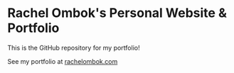 # Rachel Ombok's Personal Website &amp; Portfolio

This is the GitHub repository for my portfolio!

See my portfolio at [rachelombok.com](rachelombok.com)

